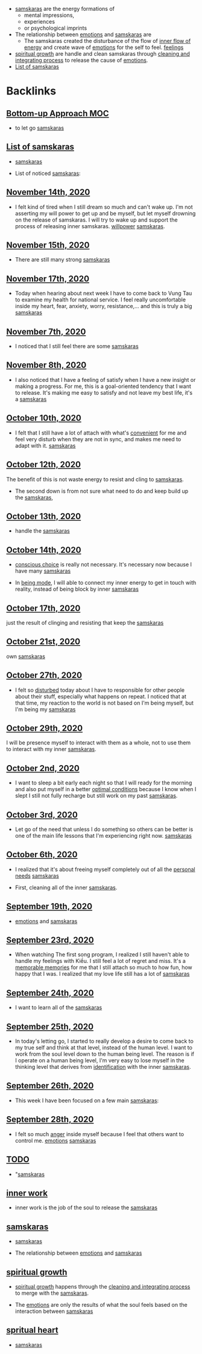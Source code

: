 - [samskaras](<samskaras.md>) are the energy formations of 
    - mental impressions, 
    - experiences 
    - or psychological imprints 
- The relationship between [emotions](<emotions.md>) and [samskaras](<samskaras.md>) are
    - The samskaras created the disturbance of the flow of [inner flow of energy](<inner flow of energy.md>) and create wave of [emotions](<emotions.md>) for the self to feel. [feelings](<feelings.md>)
- [spiritual growth](<spiritual growth.md>) are handle and clean samskaras through [cleaning and integrating process](<cleaning and integrating process.md>) to release the cause of [emotions](<emotions.md>).
- [List of samskaras](<List of samskaras.md>)

# Backlinks
## [Bottom-up Approach MOC](<Bottom-up Approach MOC.md>)
- to let go [samskaras](<samskaras.md>)

## [List of samskaras](<List of samskaras.md>)
- [samskaras](<samskaras.md>)

- List of noticed [samskaras](<samskaras.md>):

## [November 14th, 2020](<November 14th, 2020.md>)
- I felt kind of tired when I still dream so much and can't wake up. I'm not asserting my will power to get up and be myself, but let myself drowning on the release of samskaras. I will try to wake up and support the process of releasing inner samskaras. [willpower](<willpower.md>) [samskaras](<samskaras.md>).

## [November 15th, 2020](<November 15th, 2020.md>)
- There are still many strong [samskaras](<samskaras.md>)

## [November 17th, 2020](<November 17th, 2020.md>)
- Today when hearing about next week I have to come back to Vung Tau to examine my health for national service. I feel really uncomfortable inside my heart, fear, anxiety, worry, resistance,... and this is truly a big [samskaras](<samskaras.md>)

## [November 7th, 2020](<November 7th, 2020.md>)
- I noticed that I still feel there are some [samskaras](<samskaras.md>)

## [November 8th, 2020](<November 8th, 2020.md>)
- I also noticed that I have a feeling of satisfy when I have a new insight or making a progress. For me, this is a goal-oriented tendency that I want to release. It's making me easy to satisfy and not leave my best life, it's a [samskaras](<samskaras.md>)

## [October 10th, 2020](<October 10th, 2020.md>)
- I felt that I still have a lot of attach with what's [convenient](<convenient.md>) for me and feel very disturb when they are not in sync, and makes me need to adapt with it. [samskaras](<samskaras.md>)

## [October 12th, 2020](<October 12th, 2020.md>)
The benefit of this is not waste energy to resist and cling to [samskaras](<samskaras.md>).

- The second down is from not sure what need to do and keep build up the [samskaras](<samskaras.md>),

## [October 13th, 2020](<October 13th, 2020.md>)
- handle the [samskaras](<samskaras.md>)

## [October 14th, 2020](<October 14th, 2020.md>)
- [conscious choice](<conscious choice.md>) is really not necessary. It's necessary now because I have many [samskaras](<samskaras.md>)

- In [being mode](<being mode.md>), I will able to connect my inner energy to get in touch with reality, instead of being block by inner [samskaras](<samskaras.md>)

## [October 17th, 2020](<October 17th, 2020.md>)
just the result of clinging and resisting that keep the [samskaras](<samskaras.md>)

## [October 21st, 2020](<October 21st, 2020.md>)
own [samskaras](<samskaras.md>)

## [October 27th, 2020](<October 27th, 2020.md>)
- I felt so [disturbed](<disturbed.md>) today about I have to responsible for other people about their stuff, especially what happens on repeat. I noticed that at that time, my reaction to the world is not based on I'm being myself, but I'm being my [samskaras](<samskaras.md>)

## [October 29th, 2020](<October 29th, 2020.md>)
I will be presence myself to interact with them as a whole, not to use them to interact with my inner [samskaras](<samskaras.md>).

## [October 2nd, 2020](<October 2nd, 2020.md>)
- I want to sleep a bit early each night so that I will ready for the morning and also put myself in a better [optimal conditions](<optimal conditions.md>) because I know when I slept I still not fully recharge but still work on my past [samskaras](<samskaras.md>).

## [October 3rd, 2020](<October 3rd, 2020.md>)
- Let go of the need that unless I do something so others can be better is one of the main life lessons that I'm experiencing right now. [samskaras](<samskaras.md>)

## [October 6th, 2020](<October 6th, 2020.md>)
- I realized that it's about freeing myself completely out of all the [personal needs](<personal needs.md>) [samskaras](<samskaras.md>)

- First, cleaning all of the inner [samskaras](<samskaras.md>).

## [September 19th, 2020](<September 19th, 2020.md>)
- [emotions](<emotions.md>) and [samskaras](<samskaras.md>)

## [September 23rd, 2020](<September 23rd, 2020.md>)
- When watching The first song program, I realized I still haven't able to handle my feelings with Kiều. I still feel a lot of regret and miss. It's a [memorable memories](<memorable memories.md>) for me that I still attach so much to how fun, how happy that I was. I realized that my love life still has a lot of [samskaras](<samskaras.md>)

## [September 24th, 2020](<September 24th, 2020.md>)
- I want to learn all of the [samskaras](<samskaras.md>)

## [September 25th, 2020](<September 25th, 2020.md>)
- In today's letting go, I started to really develop a desire to come back to my true self and think at that level, instead of the human level. I want to work from the soul level down to the human being level. The reason is if I operate on a human being level, I'm very easy to lose myself in the thinking level that derives from [identification](<identification.md>) with the inner [samskaras](<samskaras.md>).

## [September 26th, 2020](<September 26th, 2020.md>)
- This week I have been focused on a few main [samskaras](<samskaras.md>):

## [September 28th, 2020](<September 28th, 2020.md>)
- I felt so much [anger](<anger.md>) inside myself because I feel that others want to control me. [emotions](<emotions.md>) [samskaras](<samskaras.md>)

## [TODO](<TODO.md>)
- "[samskaras](<samskaras.md>)

## [inner work](<inner work.md>)
- inner work is the job of the soul to release the [samskaras](<samskaras.md>)

## [samskaras](<samskaras.md>)
- [samskaras](<samskaras.md>)

- The relationship between [emotions](<emotions.md>) and [samskaras](<samskaras.md>)

## [spiritual growth](<spiritual growth.md>)
- [spiritual growth](<spiritual growth.md>) happens through the [cleaning and integrating process](<cleaning and integrating process.md>) to merge with the [samskaras](<samskaras.md>).

- The [emotions](<emotions.md>) are only the results of what the soul feels based on the interaction between [samskaras](<samskaras.md>)

## [spritual heart](<spritual heart.md>)
- [samskaras](<samskaras.md>)

